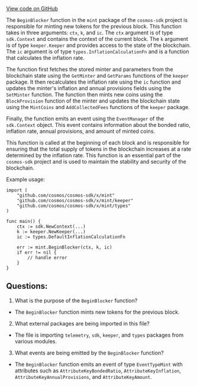 [View code on GitHub](https://github.com/cosmos/cosmos-sdk/blob/main/x/mint/abci.go)

The `BeginBlocker` function in the `mint` package of the `cosmos-sdk` project is responsible for minting new tokens for the previous block. This function takes in three arguments: `ctx`, `k`, and `ic`. The `ctx` argument is of type `sdk.Context` and contains the context of the current block. The `k` argument is of type `keeper.Keeper` and provides access to the state of the blockchain. The `ic` argument is of type `types.InflationCalculationFn` and is a function that calculates the inflation rate.

The function first fetches the stored minter and parameters from the blockchain state using the `GetMinter` and `GetParams` functions of the `keeper` package. It then recalculates the inflation rate using the `ic` function and updates the minter's inflation and annual provisions fields using the `SetMinter` function. The function then mints new coins using the `BlockProvision` function of the minter and updates the blockchain state using the `MintCoins` and `AddCollectedFees` functions of the `keeper` package.

Finally, the function emits an event using the `EventManager` of the `sdk.Context` object. This event contains information about the bonded ratio, inflation rate, annual provisions, and amount of minted coins.

This function is called at the beginning of each block and is responsible for ensuring that the total supply of tokens in the blockchain increases at a rate determined by the inflation rate. This function is an essential part of the `cosmos-sdk` project and is used to maintain the stability and security of the blockchain. 

Example usage:

```
import (
    "github.com/cosmos/cosmos-sdk/x/mint"
    "github.com/cosmos/cosmos-sdk/x/mint/keeper"
    "github.com/cosmos/cosmos-sdk/x/mint/types"
)

func main() {
    ctx := sdk.NewContext(...)
    k := keeper.NewKeeper(...)
    ic := types.DefaultInflationCalculationFn

    err := mint.BeginBlocker(ctx, k, ic)
    if err != nil {
        // handle error
    }
}
```
## Questions: 
 1. What is the purpose of the `BeginBlocker` function?
- The `BeginBlocker` function mints new tokens for the previous block.

2. What external packages are being imported in this file?
- The file is importing `telemetry`, `sdk`, `keeper`, and `types` packages from various modules.

3. What events are being emitted by the `BeginBlocker` function?
- The `BeginBlocker` function emits an event of type `EventTypeMint` with attributes such as `AttributeKeyBondedRatio`, `AttributeKeyInflation`, `AttributeKeyAnnualProvisions`, and `AttributeKeyAmount`.